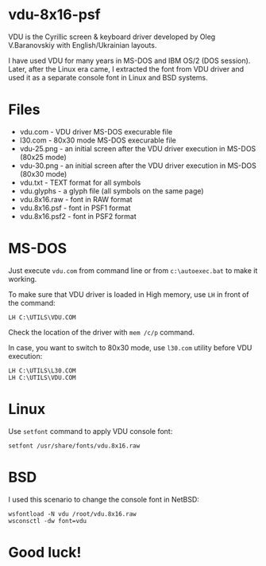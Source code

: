 # vdu-8x16-psf
VDU is the Cyrillic screen &amp; keyboard driver developed by Oleg V.Baranovskiy with English/Ukrainian layouts.

I have used VDU for many years in MS-DOS and IBM OS/2 (DOS session). Later, after the Linux era came, I extracted the font from VDU driver and used it as a separate console font in Linux and BSD systems.

Files
=====

* vdu.com - VDU driver MS-DOS execurable file
* l30.com - 80x30 mode MS-DOS execurable file
* vdu-25.png - an initial screen after the VDU driver execution in MS-DOS (80x25 mode)
* vdu-30.png - an initial screen after the VDU driver execution in MS-DOS (80x30 mode)
* vdu.txt - TEXT format for all symbols
* vdu.glyphs - a glyph file (all symbols on the same page)
* vdu.8x16.raw - font in RAW format
* vdu.8x16.psf - font in PSF1 format
* vdu.8x16.psf2 - font in PSF2 format


MS-DOS
======

Just execute `vdu.com` from command line or from `c:\autoexec.bat` to make it working.

To make sure that VDU driver is loaded in High memory, use `LH` in front of the command:

```
LH C:\UTILS\VDU.COM
```

Check the location of the driver with `mem /c/p` command.

In case, you want to switch to 80x30 mode, use `l30.com` utility before VDU execution:

```
LH C:\UTILS\L30.COM
LH C:\UTILS\VDU.COM
```

Linux
=====

Use `setfont` command to apply VDU console font:

```
setfont /usr/share/fonts/vdu.8x16.raw
```

BSD
===

I used this scenario to change the console font in NetBSD:

```
wsfontload -N vdu /root/vdu.8x16.raw
wsconsctl -dw font=vdu
```

# Good luck!

